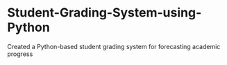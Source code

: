 # Student-Grading-System-using-Python
Created a Python-based student grading system for forecasting academic progress
